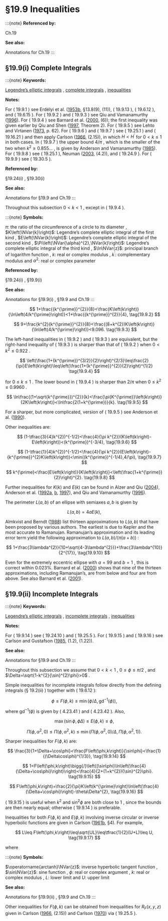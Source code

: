 # §19.9 Inequalities

:::{note}
**Referenced by:**

Ch.19

**See also:**

Annotations for Ch.19
:::


## §19.9(i) Complete Integrals

:::{note}
**Keywords:**

[Legendre’s elliptic integrals](http://dlmf.nist.gov/search/search?q=Legendre%20elliptic%20integrals) , [complete integrals](http://dlmf.nist.gov/search/search?q=complete%20integrals) , [inequalities](http://dlmf.nist.gov/search/search?q=inequalities)

**Notes:**

For ( 19.9.1 ) see Erdélyi et al. ([1953b](./bib/E.html#bib752 "Higher Transcendental Functions. Vol. II"), §13.8(9), (11)), ( 19.9.13 ), ( 19.6.12 ), and ( 19.6.15 ). For ( 19.9.2 ) and ( 19.9.3 ) see Qiu and Vamanamurthy ([1996](./bib/Q.html#bib1912 "Sharp estimates for complete elliptic integrals")). For ( 19.9.4 ) see Barnard et al. ([2000](./bib/B.html#bib195 "A monotonicity property involving F 2 3 and comparisons of the classical approximations of elliptical arc length"), (6)); the first inequality was given earlier by Qiu and Shen ([1997](./bib/Q.html#bib1911 "On two problems concerning means"), Theorem 2). For ( 19.9.5 ) see Lehto and Virtanen ([1973](./bib/L.html#bib2707 "Quasiconformal Mappings in the Plane"), p. 62). For ( 19.9.6 ) and ( 19.9.7 ) see ( 19.25.1 ) and ( 19.16.21 ) and then apply Carlson ([1966](./bib/C.html#bib429 "Some inequalities for hypergeometric functions"), (2.15)), in which $H<H^{\prime}$ for $0<k\leq 1$ in both cases. In ( 19.9.7 ) the upper bound $4/\pi$ , which is the smaller of the two when $k^{2}\geq 0.855\dots$ , is given by Anderson and Vamanamurthy ([1985](./bib/index.html#bib2705 "Inequalities for elliptic integrals")). For ( 19.9.8 ) see ( 19.25.1 ), Neuman ([2003](./bib/N.html#bib1711 "Bounds for symmetric elliptic integrals"), (4.2)), and ( 19.24.9 ). For ( 19.9.9 ) see ( 19.30.5 ).

**Referenced by:**

§19.24(i) , §19.30(i)

**See also:**

Annotations for §19.9 and Ch.19
:::

Throughout this subsection $0<k<1$ , except in ( 19.9.4 ).

:::{note}
**Symbols:**

$\pi$: the ratio of the circumference of a circle to its diameter , $K\left(\NVar{k}\right)$: Legendre’s complete elliptic integral of the first kind , $E\left(\NVar{k}\right)$: Legendre’s complete elliptic integral of the second kind , $\Pi\left(\NVar{\alpha}^{2},\NVar{k}\right)$: Legendre’s complete elliptic integral of the third kind , $\ln\NVar{z}$: principal branch of logarithm function , $k$: real or complex modulus , $k^{\prime}$: complementary modulus and $\alpha^{2}$: real or complex parameter

**Referenced by:**

§19.24(i) , §19.9(i)

**See also:**

Annotations for §19.9(i) , §19.9 and Ch.19
:::


<a id="E2"></a>
$$
1+\frac{{k^{\prime}}^{2}}{8}<\frac{K\left(k\right)}{\ln\left(4/k^{\prime}\right)}<1+\frac{{k^{\prime}}^{2}}{4}, \tag{19.9.2}
$$


<a id="E3"></a>
$$
9+\frac{k^{2}{k^{\prime}}^{2}}{8}<\frac{(8+k^{2})K\left(k\right)}{\ln\left(4/k^{\prime}\right)}<9.096. \tag{19.9.3}
$$

The left-hand inequalities in ( 19.9.2 ) and ( 19.9.3 ) are equivalent, but the right-hand inequality of ( 19.9.3 ) is sharper than that of ( 19.9.2 ) when $0<k^{2}\leq 0.922$ .


<a id="E4"></a>
$$
\left(\frac{1+{k^{\prime}}^{3/2}}{2}\right)^{2/3}\leq\frac{2}{\pi}E\left(k\right)\leq\left(\frac{1+{k^{\prime}}^{2}}{2}\right)^{1/2} \tag{19.9.4}
$$

for $0\leq k\leq 1$ . The lower bound in ( 19.9.4 ) is sharper than $2/\pi$ when $0\leq k^{2}\leq 0.9960$ .


<a id="E5"></a>
$$
\ln\frac{(1+\sqrt{k^{\prime}})^{2}}{k}<\frac{\pi{K^{\prime}}\left(k\right)}{2K\left(k\right)}<\ln\frac{2(1+k^{\prime})}{k}. \tag{19.9.5}
$$

For a sharper, but more complicated, version of ( 19.9.5 ) see Anderson et al. ([1990](./bib/index.html#bib2706 "Functional inequalities for complete elliptic integrals and their ratios")).

Other inequalities are:


<a id="E6"></a>
$$
(1-\tfrac{3}{4}k^{2})^{-1/2}<\frac{4}{\pi k^{2}}(K\left(k\right)-E\left(k\right))<(k^{\prime})^{-3/4}, \tag{19.9.6}
$$


<a id="E7"></a>
$$
(1-\tfrac{1}{4}k^{2})^{-1/2}<\frac{4}{\pi k^{2}}(E\left(k\right)-{k^{\prime}}^{2}K\left(k\right))<\min((k^{\prime})^{-1/4},4/\pi), \tag{19.9.7}
$$


<a id="E8"></a>
$$
k^{\prime}<\frac{E\left(k\right)}{K\left(k\right)}<\left(\frac{1+k^{\prime}}{2}\right)^{2}. \tag{19.9.8}
$$

Further inequalities for $K\left(k\right)$ and $E\left(k\right)$ can be found in Alzer and Qiu ([2004](./bib/index.html#bib2635 "Monotonicity theorems and inequalities for the complete elliptic integrals")), Anderson et al. ([1992a](./bib/index.html#bib83 "Functional inequalities for hypergeometric functions and complete elliptic integrals"), [b](./bib/index.html#bib84 "Hypergeometric Functions and Elliptic Integrals"), [1997](./bib/index.html#bib85 "Conformal Invariants, Inequalities, and Quasiconformal Maps")), and Qiu and Vamanamurthy ([1996](./bib/Q.html#bib1912 "Sharp estimates for complete elliptic integrals")).

The perimeter $L(a,b)$ of an ellipse with semiaxes $a,b$ is given by


<a id="E9"></a>
$$
L(a,b)=4aE\left(k\right), \tag{19.9.9}
$$

Almkvist and Berndt ([1988](./bib/index.html#bib66 "Gauss, Landen, Ramanujan, the arithmetic-geometric mean, ellipses, π , and the Ladies Diary")) list thirteen approximations to $L(a,b)$ that have been proposed by various authors. The earliest is due to Kepler and the most accurate to Ramanujan. Ramanujan’s approximation and its leading error term yield the following approximation to $L(a,b)/(\pi(a+b))$ :


<a id="E10"></a>
$$
1+\frac{3\lambda^{2}}{10+\sqrt{4-3\lambda^{2}}}+\frac{3\lambda^{10}}{2^{17}}, \tag{19.9.10}
$$

Even for the extremely eccentric ellipse with $a=99$ and $b=1$ , this is correct within 0.023%. Barnard et al. ([2000](./bib/B.html#bib195 "A monotonicity property involving F 2 3 and comparisons of the classical approximations of elliptical arc length")) shows that nine of the thirteen approximations, including Ramanujan’s, are from below and four are from above. See also Barnard et al. ([2001](./bib/B.html#bib196 "Inequalities for the perimeter of an ellipse")).


## §19.9(ii) Incomplete Integrals

:::{note}
**Keywords:**

[Legendre’s elliptic integrals](http://dlmf.nist.gov/search/search?q=Legendre%20elliptic%20integrals) , [incomplete integrals](http://dlmf.nist.gov/search/search?q=incomplete%20integrals) , [inequalities](http://dlmf.nist.gov/search/search?q=inequalities)

**Notes:**

For ( 19.9.14 ) see ( 19.24.10 ) and ( 19.25.5 ). For ( 19.9.15 ) and ( 19.9.16 ) see Carlson and Gustafson ([1985](./bib/C.html#bib451 "Asymptotic expansion of the first elliptic integral"), (1.2), (1.22)).

**See also:**

Annotations for §19.9 and Ch.19
:::

Throughout this subsection we assume that $0<k<1$ , $0\leq\phi\leq\pi/2$ , and $\Delta=\sqrt{1-k^{2}{\sin}^{2}\phi}>0$ .

Simple inequalities for incomplete integrals follow directly from the defining integrals (§ 19.2(ii) ) together with ( 19.6.12 ):


<a id="E11"></a>
$$
\phi\leq F\left(\phi,k\right)\leq\min(\phi/\Delta,{\operatorname{gd}^{-1}}\left(\phi\right)), \tag{19.9.11}
$$

where ${\operatorname{gd}^{-1}}\left(\phi\right)$ is given by ( 4.23.41 ) and ( 4.23.42 ). Also,


<a id="E12"></a>
$$
\max(\sin\phi,\phi\Delta)\leq E\left(\phi,k\right)\leq\phi, \tag{19.9.12}
$$


<a id="E13"></a>
$$
\Pi\left(\phi,\alpha^{2},0\right)\leq\Pi\left(\phi,\alpha^{2},k\right)\leq\min(\Pi\left(\phi,\alpha^{2},0\right)/\Delta,\Pi\left(\phi,\alpha^{2},1\right)). \tag{19.9.13}
$$

Sharper inequalities for $F\left(\phi,k\right)$ are:


<a id="E14"></a>
$$
\frac{3}{1+\Delta+\cos\phi}<\frac{F\left(\phi,k\right)}{\sin\phi}<\frac{1}{(\Delta\cos\phi)^{1/3}}, \tag{19.9.14}
$$


<a id="E15"></a>
$$
1<F\left(\phi,k\right)\bigg{/}\left((\sin\phi)\ln\left(\frac{4}{\Delta+\cos\phi}\right)\right)<\frac{4}{2+(1+k^{2}){\sin}^{2}\phi}. \tag{19.9.15}
$$


<a id="E16"></a>
$$
F\left(\phi,k\right)=\frac{2}{\pi}K\left(k^{\prime}\right)\ln\left(\frac{4}{\Delta+\cos\phi}\right)-\theta\Delta^{2}, \tag{19.9.16}
$$

( 19.9.15 ) is useful when $k^{2}$ and ${\sin}^{2}\phi$ are both close to $1$ , since the bounds are then nearly equal; otherwise ( 19.9.14 ) is preferable.

Inequalities for both $F\left(\phi,k\right)$ and $E\left(\phi,k\right)$ involving inverse circular or inverse hyperbolic functions are given in Carlson ([1961b](./bib/C.html#bib425 "Some series and bounds for incomplete elliptic integrals"), §4). For example,


<a id="E17"></a>
$$
L\leq F\left(\phi,k\right)\leq\sqrt{UL}\leq\tfrac{1}{2}(U+L)\leq U, \tag{19.9.17}
$$

where

:::{note}
**Symbols:**

$\operatorname{arctanh}\NVar{z}$: inverse hyperbolic tangent function , $\sin\NVar{z}$: sine function , $\phi$: real or complex argument , $k$: real or complex modulus , $L$: lower limit and $U$: upper limit

**See also:**

Annotations for §19.9(ii) , §19.9 and Ch.19
:::

Other inequalities for $F\left(\phi,k\right)$ can be obtained from inequalities for $R_{F}\left(x,y,z\right)$ given in Carlson ([1966](./bib/C.html#bib429 "Some inequalities for hypergeometric functions"), (2.15)) and Carlson ([1970](./bib/C.html#bib430 "Inequalities for a symmetric elliptic integral")) via ( 19.25.5 ).
